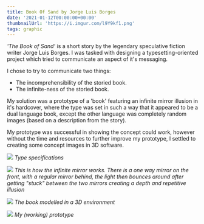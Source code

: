 ```yaml
---
title: Book Of Sand by Jorge Luis Borges
date: '2021-01-12T00:00:00+00:00'
thumbnailUrl: 'https://i.imgur.com/l9Y9kf1.png'
tags: graphic
---
```


*'The Book of Sand'* is a short story by the legendary speculative fiction writer Jorge Luis Borges. I was tasked with designing a typesetting-oriented project which tried to communicate an aspect of it's messaging. 

I chose to try to communicate two things:
* The incomprehensibility of the storied book.
* The infinite-ness of the storied book. 

My solution was a prototype of a 'book' featuring an infinite mirror illusion in it's hardcover, where the type was set in such a way that it appeared to be a dual language book, except the other language was completely random images (based on a description from the story).

My prototype was successful in showing the concept could work, however without the time and resources to further improve my prototype, I settled to creating some concept images in 3D software. 

![](https://i.imgur.com/l9Y9kf1.png)
*Type specifications*

![](https://i.imgur.com/TQooQkL.jpg)
*This is how the infinite mirror works. There is a one way mirror on the front, with a regular mirror behind, the light then bounces around after getting "stuck" between the two mirrors creating a depth and repetitive illusion*

![](https://i.imgur.com/DQte1q2.png)
*The book modelled in a 3D environment*

![](https://i.imgur.com/rSP1tBV.jpg)
*My (working) prototype*